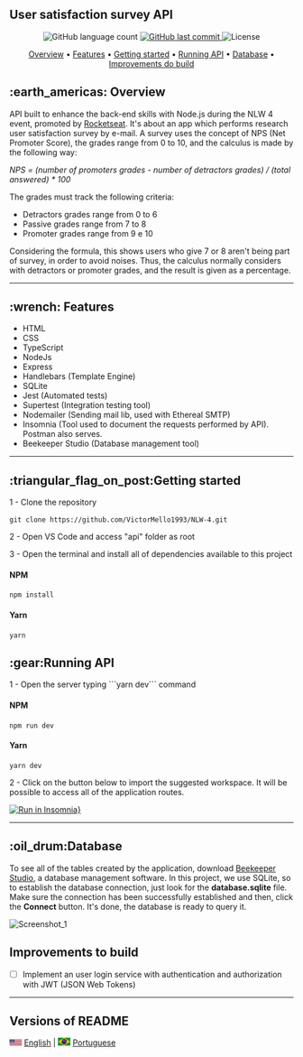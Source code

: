 <h2>User satisfaction survey API</h2>

<p align="center">
  <img alt="GitHub language count" src="https://img.shields.io/github/languages/count/VictorMello1993/NLW-4?color=FF0000">
  
  <a href="https://github.com/VictorMello1993/FlappyBird/commits/master">
    <img alt="GitHub last commit" src="https://img.shields.io/github/last-commit/VictorMello1993/NLW-4?color=D3D3D3">
  </a> 
  
  <img alt="License" src="https://img.shields.io/badge/license-MIT-brightgreen">
   <a href="https://github.com/VictorMello1993/NLW-4/stargazers"></a>
</p>


<p align="center">
  <a href="#earth_americas-overview">Overview</a> •
  <a href="#wrench-features">Features</a> •
  <a href="#triangular_flag_on_postgetting-started">Getting started</a> •  
  <a href="#gearrunning-api">Running API</a> •  
  <a href="#oil_drumdatabase">Database</a> •    
  <a href="#improvements-to-build">Improvements do build</a>
</p>

<h2>:earth_americas: Overview</h2>
<p> API built to enhance the back-end skills with Node.js during the NLW 4 event, promoted by <a href="https://rocketseat.com.br/">Rocketseat</a>. It's about an app which performs research user satisfaction survey by e-mail. 
A survey uses the concept of NPS (Net Promoter Score), the grades range from 0 to 10, and the calculus is made by the following way:</p>
  
<i>NPS = (number of promoters grades - number of detractors grades) / (total answered) * 100</i>
  
  The grades must track the following criteria:
  <ul>
    <li>Detractors grades range from 0 to 6</li>
    <li>Passive grades range from 7 to 8</li>
    <li>Promoter grades range from 9 e 10</li>
 </ul>
 
 Considering the formula, this shows users who give 7 or 8 aren't being part of survey, in order to avoid noises. Thus, the calculus normally considers with detractors or promoter grades, and the result is given as a percentage.
 
 ---
 
 <h2>:wrench: Features</h2>
<ul>
  <li>HTML</li>
  <li>CSS</li>
  <li>TypeScript</li>
  <li>NodeJs</li>
  <li>Express</li>
  <li>Handlebars (Template Engine)</li>
  <li>SQLite</li>  
  <li>Jest (Automated tests)</li>
  <li>Supertest (Integration testing tool)</li>
  <li>Nodemailer (Sending mail lib, used with Ethereal SMTP)</li>
  <li>Insomnia (Tool used to document the requests performed by API). Postman also serves.</li>
  <li>Beekeeper Studio (Database management tool)</li>
</ul>

---

<h2>:triangular_flag_on_post:Getting started</h2>


1 - Clone the repository
```
git clone https://github.com/VictorMello1993/NLW-4.git
```
2 - Open VS Code and access "api" folder as root

3 - Open the terminal and install all of dependencies available to this project

#### NPM
```
npm install
```

#### Yarn
```
yarn
```

<h2>:gear:Running API</h2>
1 - Open the server typing ```yarn dev``` command

#### NPM
```
npm run dev
```

#### Yarn
```
yarn dev
```

2 - Click on the button below  to import the suggested workspace. It will be possible to access all of the application routes.

[![Run in Insomnia}](https://insomnia.rest/images/run.svg)](https://insomnia.rest/run/?label=NLW04&uri=https%3A%2F%2Fgist.githubusercontent.com%2FVictorMello1993%2F5c7c6ef86b2bc670930ffec4b62c782f%2Fraw%2F26e11ce92ae612bd9d614cb7c2a7abf22c822524%2Fnlw04.json)

---

<h2>:oil_drum:Database</h2>
To see all of the tables created by the application, download <a href="https://www.beekeeperstudio.io/">Beekeeper Studio</a>, a database management software. In this project, we use SQLite, so to establish the database connection, just look for the <strong>database.sqlite</strong> file. Make sure the connection has been successfully established and then, click the <strong>Connect</strong> button. It's done, the database is ready to query it.

![Screenshot_1](https://user-images.githubusercontent.com/35710766/123499845-e7fe7a80-d60f-11eb-8993-9d68a9432120.png)

##  Improvements to build
- [ ] Implement an user login service with authentication and authorization with JWT (JSON Web Tokens)

---
## Versions of README
<img src="./api/eua.png" alt="Brazil flag" width="22px"/> <a href="/README-ENUS.md">English</a> | <img src="./api/br.jpg" alt="United States flag" width="22px"/> <a href="/README.md">Portuguese</a>
